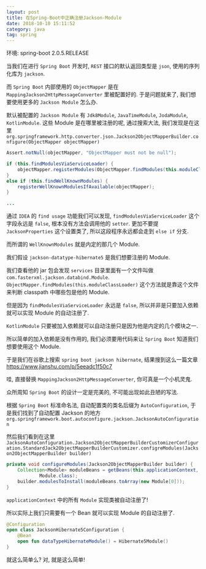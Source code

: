 ```yaml
---
layout: post
title: 在Spring-Boot中正确注册Jackson-Module
date: 2018-10-10 15:11:52
category: java
tag: spring
---
```


环境: spring-boot 2.0.5.RELEASE

当我们在进行 `Spring Boot` 开发时, `REST` 接口的默认返回类型是 `json`, 使用的序列化库为 `jackson`.

而 `Spring Boot` 内部使用的 `ObjectMapper` 是在 `MappingJackson2HttpMessageConverter` 里被配置好的. 于是问题就来了, 我们想要使用更多的 `Jackson Module` 怎么办.

默认被配置的 `Jackson Module` 有 `Jdk8Module`, `JavaTimeModule`, `JodaModule`, `KotlinModule`. 这些 Module 是在哪里被注册的呢, 通过搜索大法, 我们发现是在这里 `org.springframework.http.converter.json.Jackson2ObjectMapperBuilder.configure(ObjectMapper objectMapper)`

```java
Assert.notNull(objectMapper, "ObjectMapper must not be null");

if (this.findModulesViaServiceLoader) {
    objectMapper.registerModules(ObjectMapper.findModules(this.moduleClassLoader));
}
else if (this.findWellKnownModules) {
    registerWellKnownModulesIfAvailable(objectMapper);
}

...
```

通过 `IDEA` 的 `find usage` 功能我们可以发现, `findModulesViaServiceLoader` 这个字段永远是 `false`, 根本没有方法会调用他的 `setter`. 更加不要提 `JacksonProperties` 这个设置类了, 所以这段程序永远都会走到 `else if` 分支.

而所谓的 `WellKnownModules` 就是内定的那几个 Module.

我们假设 `jackson-datatype-hibernate5` 是我们想要注册的 Module.

我们查看他的 jar 包会发现 `services` 目录里面有一个文件叫做 `com.fasterxml.jackson.databind.Module`. `ObjectMapper.findModules(this.moduleClassLoader)` 这个方法就是靠这个文件来判断 classpath 中哪些包是他的 Module.

但是因为 `findModulesViaServiceLoader` 永远是 `false`, 所以并非是只要加入依赖就可以实现 Module 的自动注册了.

`KotlinModule` 只要被加入依赖就可以自动注册只是因为他是内定的几个模块之一.

所以简单的加入依赖是没有作用的, 我们必须要用代码来让 `Spring Boot` 知道我们想要使用这个 Module.

于是我们在谷歌上搜索 `spring boot jackson hibernate`, 结果搜到这么一篇文章 https://www.jianshu.com/p/5eeadc1f50c7

哇, 直接替换 `MappingJackson2HttpMessageConverter`, 你可真是一个小机灵鬼.

众所周知 `Spring Boot` 的设计一定是完美的, 不可能出现如此丑陋的写法.

根据 `Spring Boot` 标准命名法, 自动配置类的类名后缀为 `AutoConfiguration`, 于是我们找到了自动配置 Jackson 的地方 `org.springframework.boot.autoconfigure.jackson.JacksonAutoConfiguration`

然后我们看到在这里 `JacksonAutoConfiguration.Jackson2ObjectMapperBuilderCustomizerConfiguration.StandardJack2ObjectMapperBuilderCustomizer.configreModules(Jackson2ObjectMapperBuilder builder)`

```java
private void configureModules(Jackson2ObjectMapperBuilder builder) {
    Collection<Module> moduleBeans = getBeans(this.applicationContext,
            Module.class);
    builder.modulesToInstall(moduleBeans.toArray(new Module[0]));
}
```

`applicationContext` 中的所有 `Module` 实现类被自动注册了!

所以实际上我们只需要有一个 Bean 就可以实现 Module 的自动注册了.

```kotlin
@Configuration
open class JacksonHibernate5Configuration {
    @Bean
    open fun dataTypeHibernateModule() = Hibernate5Module()
}
```

就这么简单么? 对, 就是这么简单!
